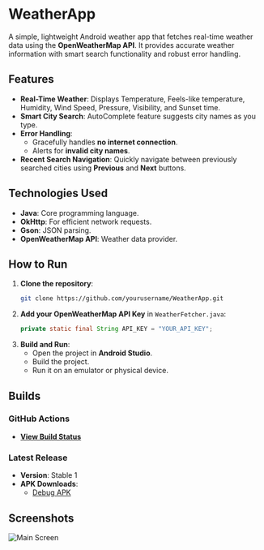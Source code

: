# WeatherApp

A simple, lightweight Android weather app that fetches real-time weather data using the **OpenWeatherMap API**. It provides accurate weather information with smart search functionality and robust error handling.

## Features
- **Real-Time Weather**: Displays Temperature, Feels-like temperature, Humidity, Wind Speed, Pressure, Visibility, and Sunset time.
- **Smart City Search**: AutoComplete feature suggests city names as you type.
- **Error Handling**:
    - Gracefully handles **no internet connection**.
    - Alerts for **invalid city names**.
- **Recent Search Navigation**: Quickly navigate between previously searched cities using **Previous** and **Next** buttons.

## Technologies Used
- **Java**: Core programming language.
- **OkHttp**: For efficient network requests.
- **Gson**: JSON parsing.
- **OpenWeatherMap API**: Weather data provider.

## How to Run
1. **Clone the repository**:
   ```bash
   git clone https://github.com/yourusername/WeatherApp.git
   ```
2. **Add your OpenWeatherMap API Key** in `WeatherFetcher.java`:
   ```java
   private static final String API_KEY = "YOUR_API_KEY";
   ```
3. **Build and Run**:
    - Open the project in **Android Studio**.
    - Build the project.
    - Run it on an emulator or physical device.

## Builds
### GitHub Actions
- **[View Build Status](https://github.com/Siddhesh2377/WeatherApp/actions)**

### Latest Release

- **Version**: Stable 1
- **APK Downloads**:
    - [Debug APK](https://github.com/Siddhesh2377/WeatherApp/releases/tag/Releasee)

## Screenshots
![Main Screen](https://github.com/user-attachments/assets/8aa7f346-a7a8-4042-91ed-25da96a65325)

